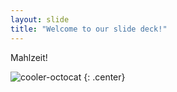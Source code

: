 ```yaml
---
layout: slide
title: "Welcome to our slide deck!"
---
```


Mahlzeit!

![cooler-octocat](https://octodex.github.com/images/twenty-percent-cooler-octocat.png)
{: .center}
